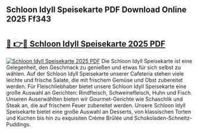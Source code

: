 ## Schloon Idyll Speisekarte PDF Download Online 2025 Ff343

# <h2><a href="http://gccesqw.nevu.top/?p=Schloon+Idyll+Speisekarte">🔗 👉🔴 Schloon Idyll Speisekarte 2025 PDF</a></h2>

[![Schloon Idyll Speisekarte 2025 PDF](https://i.imgur.com/dBaPXMq.png)](http://gccesqw.nevu.top/?p=Schloon+Idyll+Speisekarte)
Die Schloon Idyll Speisekarte ist eine Gelegenheit, den Geschmack zu genießen und etwas für sich selbst zu wählen. Auf der Schloon Idyll Speisekarte unserer Cafeteria stehen viele leichte und frische Salate, die mit frischem Gemüse und Obst zubereitet werden. Für Fleischliebhaber bietet unsere Schloon Idyll Speisekarte eine große Auswahl an Gerichten: Rindfleisch, Schweinefleisch, Huhn und Fisch. Unseren Auserwählten bieten wir Gourmet-Gerichte wie Schaschlik und Steak an, die auf frischem Feuer zubereitet werden. Unsere Schloon Idyll Speisekarte bietet eine große Auswahl an Desserts, von klassischen Torten und Kuchen bis hin zu exquisiten Crème Brûlée und Schokoladen-Schneitz-Puddings.
